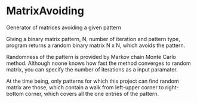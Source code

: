 # MatrixAvoiding
Generator of matrices avoiding a given pattern

Giving a binary matrix pattern, N, number of iteration and pattern type,
program returns a random binary matrix N x N, which avoids the pattern.

Randomness of the pattern is provided by Markov chain Monte Carlo method.
Although noone knows how fast the method converges to random matrix,
you can specify the number of iterations as a input paramater.

At the time being, only patterns for which this project can find random matrix
are those, which contain a walk from left-upper corner to right-bottom corner,
which covers all the one entries of the pattern.
